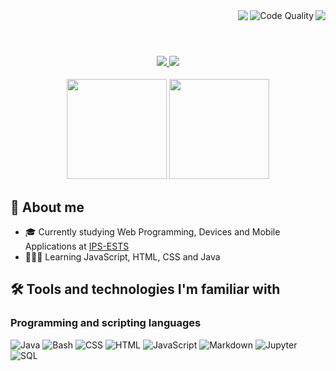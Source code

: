 <!-- Code for Text and Badges -->

<div align="center">
  <img align="right" src="https://pageview.vercel.app/?github_user=hoycode" />
  <img align="right" src="https://img.shields.io/badge/code%20quality-A%20for%20effort-success" alt="Code Quality" />
  <img align="right" src="https://readme-typing-svg.herokuapp.com?font=Secular+One&size=25&duration=2500&color=61A3DA&background=419CFF00&center=true&vCenter=true&lines=Hello+World!+%F0%9F%8C%8E;My+name+is+Mauro;Nice+to+meet+you!;Lets+code+%F0%9F%92%BB"/>
</div>

<br>
<h1></h1>
<br/>

<!-- Code for Social Media Links -->

<div align="center">
  <a href="https://www.linkedin.com/in/mauro-amaro/" target="_blank">
    <img src="https://img.shields.io/badge/»-LinkedIn-%230077B5?style=for-the-badge&logo=linkedin&logoColor=white&color=black" target="_blank">
  </a>
  <a href="https://discord.com/users/319496198274940929" target="_blank">
   <img src="https://img.shields.io/badge/»-Discord-7289DA?style=for-the-badge&logo=discord&logoColor=white&color=black" target="_blank">
  </a> 
</div>

<br/>

<div align="center">
  <!-- Stats -->
  <img height="160px" style="margin: 1px 0px 0px 0px;" src="https://github-readme-stats.vercel.app/api?username=hoycode&show_icons=true&theme=blueberry&title_color=0cf574&text_color=ffffff&icon_color=0cf574&bg_color=09131b&include_all_commits=true&count_private=true&hide_border=true&border_radius=10" />
  <!-- Programming Languages -->
  <img height="160px" src="https://github-readme-stats.vercel.app/api/top-langs/?username=hoycode&layout=compact&hide=dockerfile,shell&langs_count=7&theme=blueberry&title_color=0cf574&text_color=ffffff&bg_color=09131b&hide_border=true&border_radius=6" />
</div>

<!-- About me code -->

## 📝 About me

-  🎓 Currently studying Web Programming, Devices and Mobile Applications at [IPS-ESTS](https://www.estsetubal.ips.pt/)
-  👨🏻‍💻 Learning JavaScript, HTML, CSS and Java

<!-- Programming Languages and Tools code -->

## 🛠️ Tools and technologies I'm familiar with

### Programming and scripting languages

<p>
    <img alt="Java" src="https://img.shields.io/badge/»-Java-61DAFB.svg?logo=java&logoColor=white&color=blue&style=plastic">
    <img alt="Bash" src="https://img.shields.io/badge/»-Bash-121011.svg?logo=gnu-bash&logoColor=white&color=blue">
    <img alt="CSS" src="https://img.shields.io/badge/»-CSS-1572B6.svg?logo=css3&logoColor=white&color=blue">
    <img alt="HTML" src="https://img.shields.io/badge/»-HTML-E34F26.svg?logo=html5&logoColor=white&color=blue">
    <img alt="JavaScript" src="https://img.shields.io/badge/»-JavaScript-F7DF1E.svg?logo=javascript&logoColor=white&color=blue">
    <img alt="Markdown" src="https://img.shields.io/badge/»-Markdown-000000.svg?logo=markdown&logoColor=white&color=blue">
    <img alt="Jupyter" src="https://img.shields.io/badge/»-Jupyter-F37626.svg?logo=Jupyter&logoColor=white&color=blue">
    <img alt="SQL" src="https://custom-icon-badges.herokuapp.com/badge/»-SQL-025E8C.svg?logo=database&logoColor=white&color=blue">
</p>

